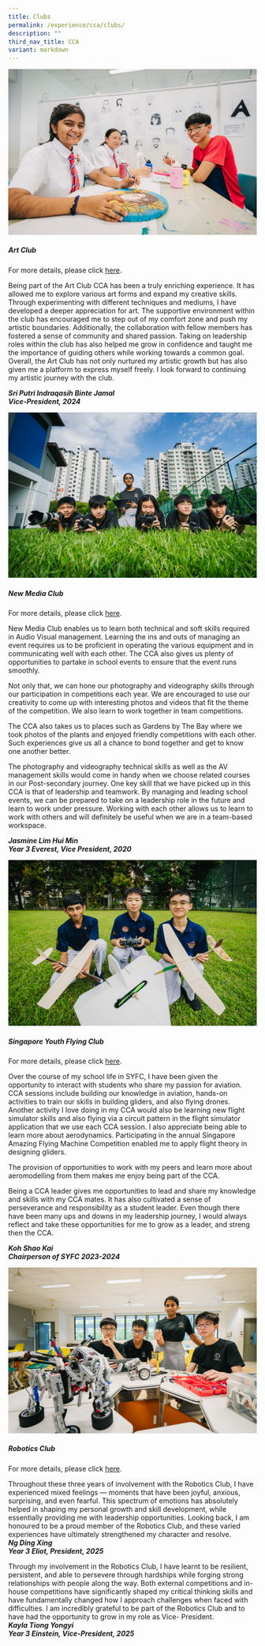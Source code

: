 ```yaml
---
title: Clubs
permalink: /experience/cca/clubs/
description: ""
third_nav_title: CCA
variant: markdown
---
```

![](/images/art%20club-1.png)
<h5>Art Club</h5>

For more details, please click&nbsp;[here](https://staging.d3jwf1tlw34213.amplifyapp.com/experience/cca/clubs/art-club).
        
Being part of the Art Club CCA has been a truly enriching experience. It has allowed me to explore various art forms and expand my creative skills. Through experimenting with different techniques and mediums, I have developed a deeper appreciation for art. The supportive environment within the club has encouraged me to step out of my comfort zone and push my artistic boundaries. Additionally, the collaboration with fellow members has fostered a sense of community and shared passion. Taking on leadership roles within the club has also helped me grow in confidence and taught me the importance of guiding others while working towards a common goal. Overall, the Art Club has not only nurtured my artistic growth but has also given me a platform to express myself freely. I look forward to continuing my artistic journey with the club.

_**Sri Putri Indraqasih Binte Jamal<br>
Vice-President, 2024**_

![](/images/new%20media%20club-1.png)
<h5>New Media Club</h5>

For more details, please click&nbsp;[here](https://staging.d3jwf1tlw34213.amplifyapp.com/experience/cca/clubs/new-media-club).
    
New Media Club enables us to learn both technical and soft skills required in Audio Visual management. Learning the ins and outs of managing an event requires us to be proficient in operating the various equipment and in communicating well with each other. The CCA also gives us plenty of opportunities to partake in school events to ensure that the event runs smoothly.  
  
Not only that, we can hone our photography and videography skills through our participation in competitions each year. We are encouraged to use our creativity to come up with interesting photos and videos that fit the theme of the competition. We also learn to work together in team competitions.  
  
The CCA also takes us to places such as Gardens by The Bay where we took photos of the plants and enjoyed friendly competitions with each other. Such experiences give us all a chance to bond together and get to know one another better.  
  
The photography and videography technical skills as well as the AV management skills would come in handy when we choose related courses in our Post-secondary journey. One key skill that we have picked up in this CCA is that of leadership and teamwork. By managing and leading school events, we can be prepared to take on a leadership role in the future and learn to work under pressure. Working with each other allows us to learn to work with others and will definitely be useful when we are in a team-based workspace. 

_**Jasmine Lim Hui Min <br>
Year 3 Everest, Vice President, 2020**_

![](/images/syfc-1.png)
<h5>Singapore Youth Flying Club</h5>

For more details, please click&nbsp;[here](https://staging.d3jwf1tlw34213.amplifyapp.com/experience/cca/clubs/syfc).
        
Over the course of my school life in SYFC, I have been given the opportunity to interact with students who share my passion for aviation. CCA sessions include building our knowledge in aviation, hands-on activities to train our skills in building gliders, and also flying drones. Another activity I love doing in my CCA would also be learning new flight simulator skills and also flying via a circuit pattern in the flight simulator application that we use each CCA session. I also appreciate being able to learn more about aerodynamics. Participating in the annual Singapore Amazing Flying Machine Competition enabled me to apply flight theory in designing gliders.

The provision of opportunities to work with my peers and learn more about aeromodelling from them makes me enjoy being part of the CCA.

Being a CCA leader gives me opportunities to lead and share my knowledge and skills with my CCA mates. It has also cultivated a sense of perseverance and responsibility as a student leader. Even though there have been many ups and downs in my leadership journey, I would always reflect and take these opportunities for me to grow as a leader, and streng then the CCA.

**_Koh Shao Kai
<br>Chairperson of SYFC 2023-2024_**

![](/images/robotics-1.png)
<h5>Robotics Club</h5>
		
For more details, please click&nbsp;[here](https://staging.d3jwf1tlw34213.amplifyapp.com/experience/cca/clubs/robotics-club).

Throughout these three years of involvement with the Robotics Club, I have experienced mixed feelings — moments that have been joyful, anxious, surprising, and even fearful. This spectrum of emotions has absolutely helped in shaping my personal growth and skill development, while essentially providing me with leadership opportunities. Looking back, I am honoured to be a proud member of the Robotics Club, and these varied experiences have ultimately strengthened my character and resolve.  
**_Ng Ding Xing<br>
Year 3 Eliot, President, 2025_**

Through my involvement in the Robotics Club, I have learnt to be resilient, persistent, and able to persevere through hardships while forging strong relationships with people along the way. Both external competitions and in-house competitions have significantly shaped my critical thinking skills and have fundamentally changed how I approach challenges when faced with difficulties. I am incredibly grateful to be part of the Robotics Club and to have had the opportunity to grow in my role as Vice- President.  
**_Kayla Tiong Yongyi<br>
Year 3 Einstein, Vice-President, 2025_**


